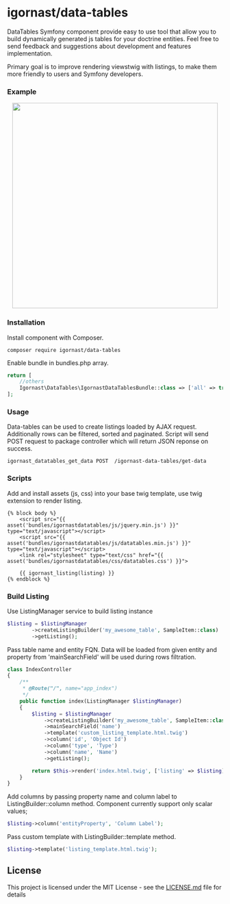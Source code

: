 igornast/data-tables
================
DataTables Symfony component provide easy to use tool that allow you to build dynamically 
generated js tables for your doctrine entities. Feel free to send feedback 
and suggestions about development and features implementation.

Primary goal is to improve rendering viewstwig  with listings, 
to make them more friendly to users and Symfony developers.

### Example

<p align="center">
  <img width="480" height="auto" src="https://media.giphy.com/media/LnVtbUzSP1syuLZAFA/giphy.gif">
</p>

### Installation

Install component with Composer.
```
composer require igornast/data-tables
```
Enable bundle in bundles.php array.
```php
return [
    //others
    Igornast\DataTables\IgornastDataTablesBundle::class => ['all' => true],
];
```

### Usage

Data-tables can be used to create listings loaded by AJAX request. Additionally rows can be filtered, 
sorted and paginated. 
Script will send POST request to package controller which will return JSON reponse on success.
```
igornast_datatables_get_data POST  /igornast-data-tables/get-data
```

### Scripts

Add and install assets (js, css) into your base twig template, use twig extension to render listing.
```twig
{% block body %}
    <script src="{{ asset('bundles/igornastdatatables/js/jquery.min.js') }}" type="text/javascript"></script>
    <script src="{{ asset('bundles/igornastdatatables/js/datatables.min.js') }}"  type="text/javascript"></script>
    <link rel="stylesheet" type="text/css" href="{{ asset('bundles/igornastdatatables/css/datatables.css') }}">

    {{ igornast_listing(listing) }}
{% endblock %}
```

### Build Listing

Use ListingManager service to build listing instance 
```php
$listing = $listingManager
        ->createListingBuilder('my_awesome_table', SampleItem::class)
        ->getListing();
```

Pass table name and entity FQN.
Data will be loaded from given entity and property from 'mainSearchField' will be used during rows filtration.

```php
class IndexController
{
    /**
     * @Route("/", name="app_index")
     */
    public function index(ListingManager $listingManager)
    {
        $listing = $listingManager
            ->createListingBuilder('my_awesome_table', SampleItem::class)
            ->mainSearchField('name')
            ->template('custom_listing_template.html.twig')
            ->column('id', 'Object Id')
            ->column('type', 'Type')
            ->column('name', 'Name')
            ->getListing();

        return $this->render('index.html.twig', ['listing' => $listing]);
    }
}
```
Add columns by passing property name and column label to ListingBuilder::column method.
Component currently support only scalar values;
```php
$listing->column('entityProperty', 'Column Label');
```
Pass custom template with ListingBuilder::template method.
```php
$listing->template('listing_template.html.twig');
```

## License
   
This project is licensed under the MIT License - see the [LICENSE.md](LICENSE.md) file for details
